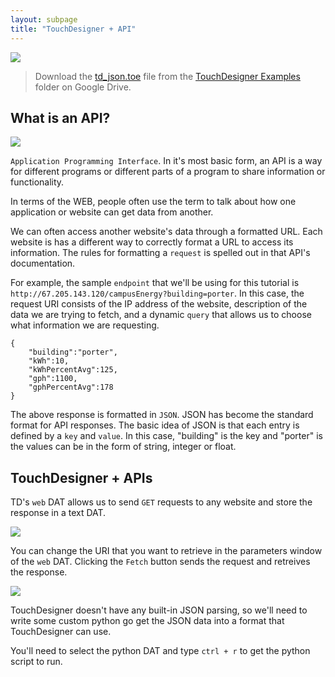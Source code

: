 ```yaml
---
layout: subpage
title: "TouchDesigner + API"
---
```


<img 
src="{{site.baseurl}}/assets/td_json_overview.png" 
style="max-width: 600px;" 
/>

> Download the [td_json.toe](https://drive.google.com/open?id=1JUppYt8u2PfoV0aBJSAcqX_8Z2AVDPug) file from the [TouchDesigner Examples](https://drive.google.com/drive/folders/144ml7hfzFDR0Y7ZKa4WMo_aPQbVOkqTP?usp=sharing) folder on Google Drive.


## What is an API?

<img 
src="https://blog.restcase.com/content/images/2016/11/api-collaboration.png" 
style="max-width: 600px;" 
/>


`Application Programming Interface`. In it's most basic form, an API is a way for different programs or different parts of a program to share information or functionality.

In terms of the WEB, people often use the term to talk about how one application or website can get data from another. 

We can often access another website's data through a formatted URL. Each website is has a different way to correctly format a URL to access its information. The rules for formatting a `request` is spelled out in that API's documentation.

For example, the sample `endpoint` that we'll be using for this tutorial is `http://67.205.143.120/campusEnergy?building=porter`. In this case, the request URI consists of the IP address of the website, description of the data we are trying to fetch, and a dynamic `query` that allows us to choose what information we are requesting.

```
{
    "building":"porter",
    "kWh":10,
    "kWhPercentAvg":125,
    "gph":1100,
    "gphPercentAvg":178
}
```

The above response is formatted in `JSON`. JSON has become the standard format for API responses. The basic idea of JSON is that each entry is defined by a `key` and `value`. In this case, "building" is the key and "porter" is the values can be in the form of string, integer or float.

## TouchDesigner + APIs
TD's `web` DAT allows us to send `GET` requests to any website and store the response in a text DAT. 


<img 
src="{{site.baseurl}}/assets/td_json_web.png" 
style="max-width: 600px;" 
/>

You can change the URI that you want to retrieve in the parameters window of the `web` DAT. Clicking the `Fetch` button sends the request and retreives the response. 

<img 
src="{{site.baseurl}}/assets/td_json_pythong.png" 
style="max-width: 600px;" 
/>

TouchDesigner doesn't have any built-in JSON parsing, so we'll need to write some custom python go get the JSON data into a format that TouchDesigner can use.

You'll need to select the python DAT and type `ctrl + r` to get the python script to run.